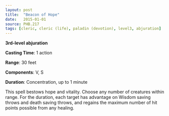 ```yaml
---
layout: post
title:  "Beacon of Hope"
date:   2015-01-01
source: PHB.217
tags: [cleric, cleric (life), paladin (devotion), level3, abjuration]
---
```


**3rd-level abjuration**

**Casting Time**: 1 action

**Range**: 30 feet

**Components**: V, S

**Duration**: Concentration, up to 1 minute

This spell bestows hope and vitality. Choose any number of creatures within range. For the duration, each target has advantage on Wisdom saving throws and death saving throws, and regains the maximum number of hit points possible from any healing.
